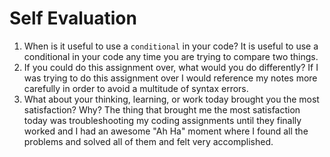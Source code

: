 # Self Evaluation

1. When is it useful to use a `conditional` in your code?
It is useful to use a conditional in your code any time you are trying to compare two things.
1. If you could do this assignment over, what would you do differently?
If I was trying to do this assignment over I would reference my notes more carefully in order to avoid a multitude of syntax errors. 
1. What about your thinking, learning, or work today brought you the most satisfaction? Why?
The thing that brought me the most satisfaction today was troubleshooting my coding assignments until they finally worked and I had an awesome "Ah Ha" moment where I found all the problems and solved all of them and felt very accomplished.